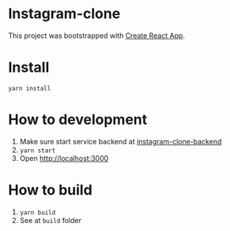 # Instagram-clone
This project was bootstrapped with [Create React App](https://github.com/facebook/create-react-app).
# Install
`yarn install`

# How to development

1. Make sure start service backend at [instagram-clone-backend](https://github.com/pakanwit/instagram-clone-backend)
2. `yarn start`
3. Open [http://localhost:3000](http://localhost:3000)

# How to build
1. `yarn build`
2. See at `build` folder
